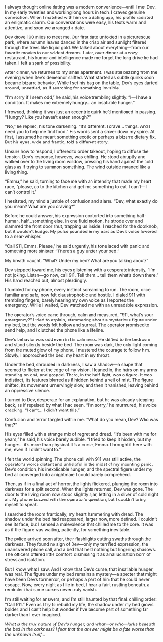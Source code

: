 I always thought online dating was a modern convenience—until I met Dev. In my early twenties and working long hours in tech, I craved genuine connection. When I matched with him on a dating app, his profile radiated an enigmatic charm. Our conversations were easy, his texts warm and attentive, and soon we arranged a date.

Dev drove 100 miles to meet me. Our first date unfolded in a picturesque park, where autumn leaves danced in the crisp air and sunlight filtered through the trees like liquid gold. We talked about everything—from our favorite movies to our wildest dreams. Later, over dinner at a cozy restaurant, his humor and intelligence made me forget the long drive he had taken. I felt a spark of possibility.

After dinner, we returned to my small apartment. I was still buzzing from the evening when Dev’s demeanor shifted. What started as subtle quirks soon became bizarre behavior. While I set his bag on the table, Dev’s eyes darted around, unsettled, as if searching for something invisible.

“I’m sorry if I seem odd,” he said, his voice trembling slightly. “I—I have a condition. It makes me extremely hungry… an insatiable hunger.”

I frowned, thinking it was just an eccentric quirk he’d mentioned in passing. “Hungry? Like you haven’t eaten enough?”

“No,” he replied, his tone darkening. “It’s different. I crave… things. And I need you to help me find food.” His words sent a shiver down my spine. At first, I assumed he meant something exotic or perhaps a bizarre dietary fix. But his eyes, wide and frantic, told a different story.

Unsure how to respond, I offered to order takeout, hoping to diffuse the tension. Dev’s response, however, was chilling. He stood abruptly and walked over to the living room window, pressing his hand against the cold glass as if trying to summon something. The wind outside moaned like a living thing.

“Emma,” he said, turning to face me with an intensity that made my heart race, “please, go to the kitchen and get me something to eat. I can’t— I can’t control it.”

I hesitated, my mind a jumble of confusion and alarm. “Dev, what exactly do you mean? What are you craving?”

Before he could answer, his expression contorted into something half-human, half…something else. In one fluid motion, he strode over and slammed the front door shut, trapping us inside. I reached for the doorknob, but it wouldn’t budge. My pulse pounded in my ears as Dev’s voice lowered to a near-whisper.

“Call 911, Emma. Please,” he said urgently, his tone laced with panic and something more sinister. “There’s a guy under your bed.”

My breath caught. “What? Under my bed? What are you talking about?”

Dev stepped toward me, his eyes glistening with a desperate intensity. “I’m not joking. Listen—go now, call 911. Tell them… tell them what’s down there.” His hand reached out, almost pleadingly.

I fumbled for my phone, every instinct screaming to run. The room, once familiar and safe, now felt claustrophobic and hostile. I dialed 911 with trembling fingers, barely hearing my own voice as I reported the emergency. While I waited, Dev watched me with an unreadable expression.

The operator’s voice came through, calm and measured, “911, what’s your emergency?” I tried to explain, stammering about a mysterious figure under my bed, but the words felt hollow and surreal. The operator promised to send help, and I clutched the phone like a lifeline.

Dev’s behavior was odd even in his calmness. He drifted to the bedroom and stood silently beside the bed. The room was dark, the only light coming from the muted glow of my phone. I mustered the courage to follow him. Slowly, I approached the bed, my heart in my throat.

Under the bed, shrouded in darkness, I saw a shadow—a shape that seemed to flicker at the edge of my vision. I leaned in, the hairs on my arms standing on end, and gasped. There, in the half-light, was a figure. It was indistinct, its features blurred as if hidden behind a veil of mist. The figure shifted, its movement unnervingly slow, and then it vanished, leaving behind an oppressive silence.

I turned to Dev, desperate for an explanation, but he was already stepping back, as if repulsed by what I had seen. “I’m sorry,” he murmured, his voice cracking. “I can’t… I didn’t want this.”

Confusion and terror tangled within me. “What do you mean, Dev? Who was that?”

His eyes filled with a strange mix of regret and dread. “It’s been with me for years,” he said, his voice barely audible. “I tried to keep it hidden, but my hunger… it’s more than physical. It’s a curse, Emma. I brought it here with me, even if I didn’t want to.”

I felt the world spinning. The phone call with 911 was still active, the operator’s words distant and unhelpful in the midst of my mounting panic. Dev’s condition, his inexplicable hunger, and the spectral figure under my bed all converged into a nightmare I could barely comprehend.

Then, as if in a final act of horror, the lights flickered, plunging the room into darkness for a split second. When the lights returned, Dev was gone. The door to the living room now stood slightly ajar, letting in a sliver of cold night air. My phone buzzed with the operator’s question, but I couldn’t bring myself to speak.

I searched the room frantically, my heart hammering with dread. The shadow under the bed had reappeared, larger now, more defined. I couldn’t see its face, but I sensed a malevolence that chilled me to the core. It was as if the figure was waiting, patiently, for something inevitable.

The police arrived soon after, their flashlights cutting swaths through the darkness. They found no sign of Dev—only my terrified expression, the unanswered phone call, and a bed that held nothing but lingering shadows. The officers offered little comfort, dismissing it as a hallucination born of stress and isolation.

But I know what I saw. And I know that Dev’s curse, that insatiable hunger, was real. The figure under my bed remains a mystery—a specter that might have been Dev’s tormentor, or perhaps a part of him that he could never escape. Now, every night as I lie in bed, I hear a faint rustling beneath, a reminder that some curses never truly vanish.

I’m still waiting for answers, and I’m still haunted by that final, chilling order: “Call 911.” Even as I try to rebuild my life, the shadow under my bed grows bolder, and I can’t help but wonder if I’ve become part of something far darker than I ever imagined.

*What is the true nature of Dev’s hunger, and what—or who—lurks beneath the bed in the darkness? I fear that the answer might be a fate worse than the unknown itself…*